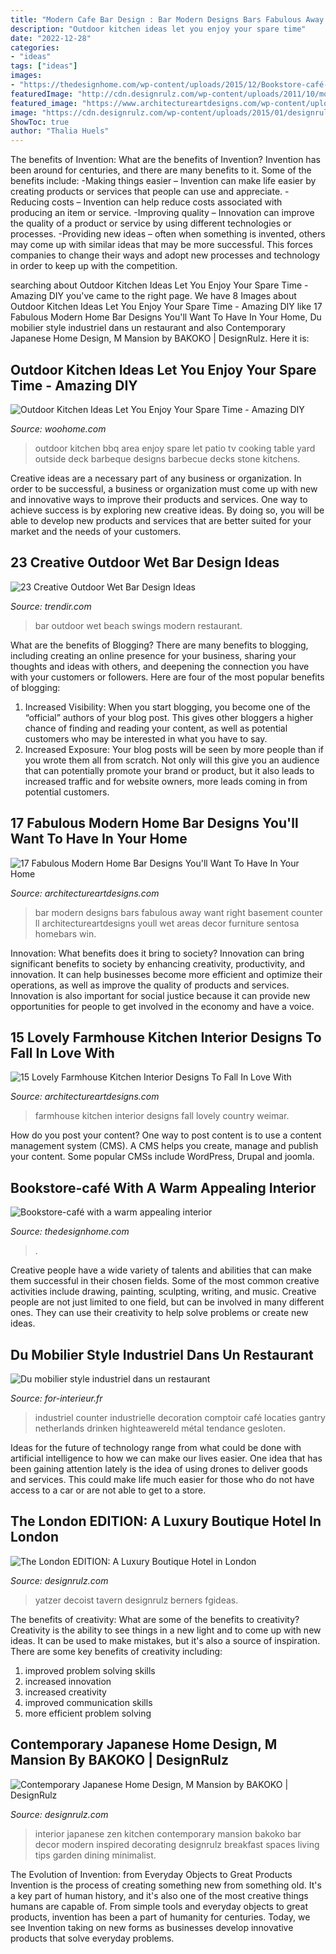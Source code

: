 ```yaml
---
title: "Modern Cafe Bar Design : Bar Modern Designs Bars Fabulous Away Want Right Basement Counter Ll Architectureartdesigns Youll Wet Areas Decor Furniture Sentosa Homebars Win"
description: "Outdoor kitchen ideas let you enjoy your spare time"
date: "2022-12-28"
categories:
- "ideas"
tags: ["ideas"]
images:
- "https://thedesignhome.com/wp-content/uploads/2015/12/Bookstore-café-with-a-warm-appealing-interior5.jpg"
featuredImage: "http://cdn.designrulz.com/wp-content/uploads/2011/10/modern-japanese-home-interior-minibar.jpg"
featured_image: "https://www.architectureartdesigns.com/wp-content/uploads/2015/01/15-Lovely-Farmhouse-Kitchen-Interior-Designs-To-Fall-In-Love-With-14-630x947.jpg"
image: "https://cdn.designrulz.com/wp-content/uploads/2015/01/designrulz-The-London-EDITION-20.jpg"
ShowToc: true
author: "Thalia Huels"
---
```



The benefits of Invention: What are the benefits of Invention?
Invention has been around for centuries, and there are many benefits to it. Some of the benefits include: 
-Making things easier – Invention can make life easier by creating products or services that people can use and appreciate. 
-Reducing costs – Invention can help reduce costs associated with producing an item or service. 
-Improving quality – Innovation can improve the quality of a product or service by using different technologies or processes. 
-Providing new ideas – often when something is invented, others may come up with similar ideas that may be more successful. This forces companies to change their ways and adopt new processes and technology in order to keep up with the competition.

	

		
searching about Outdoor Kitchen Ideas Let You Enjoy Your Spare Time - Amazing DIY you've came to the right page. We have 8 Images about Outdoor Kitchen Ideas Let You Enjoy Your Spare Time - Amazing DIY like 17 Fabulous Modern Home Bar Designs You&#039;ll Want To Have In Your Home, Du mobilier style industriel dans un restaurant and also Contemporary Japanese Home Design, M Mansion by BAKOKO | DesignRulz. Here it is:
		
    
## Outdoor Kitchen Ideas Let You Enjoy Your Spare Time - Amazing DIY

<img loading=lazy src="http://www.woohome.com/wp-content/uploads/2014/02/outdoor-kitchen-15.jpg" onerror="this.onerror=null;this.src='https://tse2.mm.bing.net/th?id=OIP.aBX0IHzMpmdlZpbli8pgXgHaJ4&amp;pid=15.1';" alt="Outdoor Kitchen Ideas Let You Enjoy Your Spare Time - Amazing DIY">

_Source: woohome.com_

>outdoor kitchen bbq area enjoy spare let patio tv cooking table yard outside deck barbeque designs barbecue decks stone kitchens. 

	

Creative ideas are a necessary part of any business or organization. In order to be successful, a business or organization must come up with new and innovative ways to improve their products and services. One way to achieve success is by exploring new creative ideas. By doing so, you will be able to develop new products and services that are better suited for your market and the needs of your customers.

    
## 23 Creative Outdoor Wet Bar Design Ideas

<img loading=lazy src="http://cdn.trendir.com/wp-content/uploads/2016/06/Hanging-bar-chairs.jpg" onerror="this.onerror=null;this.src='https://tse3.mm.bing.net/th?id=OIP.T_xqo3r8w60yGNka02yeywHaLH&amp;pid=15.1';" alt="23 Creative Outdoor Wet Bar Design Ideas">

_Source: trendir.com_

>bar outdoor wet beach swings modern restaurant. 

	

What are the benefits of Blogging?
There are many benefits to blogging, including creating an online presence for your business, sharing your thoughts and ideas with others, and deepening the connection you have with your customers or followers. Here are four of the most popular benefits of blogging: 
1. Increased Visibility: When you start blogging, you become one of the “official” authors of your blog post. This gives other bloggers a higher chance of finding and reading your content, as well as potential customers who may be interested in what you have to say. 
2. Increased Exposure: Your blog posts will be seen by more people than if you wrote them all from scratch. Not only will this give you an audience that can potentially promote your brand or product, but it also leads to increased traffic and for website owners, more leads coming in from potential customers. 

    
## 17 Fabulous Modern Home Bar Designs You&#039;ll Want To Have In Your Home

<img loading=lazy src="https://www.architectureartdesigns.com/wp-content/uploads/2016/06/17-Fabulous-Modern-Home-Bar-Designs-Youll-Want-To-Have-In-Your-Home-Right-Away-5.jpg" onerror="this.onerror=null;this.src='https://tse1.mm.bing.net/th?id=OIP.aTnOXmowrYedEX8Fwy6deAHaNS&amp;pid=15.1';" alt="17 Fabulous Modern Home Bar Designs You&#039;ll Want To Have In Your Home">

_Source: architectureartdesigns.com_

>bar modern designs bars fabulous away want right basement counter ll architectureartdesigns youll wet areas decor furniture sentosa homebars win. 

	

Innovation: What benefits does it bring to society?
Innovation can bring significant benefits to society by enhancing creativity, productivity, and innovation. It can help businesses become more efficient and optimize their operations, as well as improve the quality of products and services. Innovation is also important for social justice because it can provide new opportunities for people to get involved in the economy and have a voice.

    
## 15 Lovely Farmhouse Kitchen Interior Designs To Fall In Love With

<img loading=lazy src="https://www.architectureartdesigns.com/wp-content/uploads/2015/01/15-Lovely-Farmhouse-Kitchen-Interior-Designs-To-Fall-In-Love-With-14-630x947.jpg" onerror="this.onerror=null;this.src='https://tse4.mm.bing.net/th?id=OIP.8fgxQoYLacI_137vVdS93QHaLI&amp;pid=15.1';" alt="15 Lovely Farmhouse Kitchen Interior Designs To Fall In Love With">

_Source: architectureartdesigns.com_

>farmhouse kitchen interior designs fall lovely country weimar. 

	

How do you post your content?
One way to post content is to use a content management system (CMS). A CMS helps you create, manage and publish your content. Some popular CMSs include WordPress, Drupal and joomla.

    
## Bookstore-café With A Warm Appealing Interior

<img loading=lazy src="https://thedesignhome.com/wp-content/uploads/2015/12/Bookstore-café-with-a-warm-appealing-interior5.jpg" onerror="this.onerror=null;this.src='https://tse4.mm.bing.net/th?id=OIP.li9OGN110zOHxVDx_RGs9AHaE7&amp;pid=15.1';" alt="Bookstore-café with a warm appealing interior">

_Source: thedesignhome.com_

>. 

	

Creative people have a wide variety of talents and abilities that can make them successful in their chosen fields. Some of the most common creative activities include drawing, painting, sculpting, writing, and music. Creative people are not just limited to one field, but can be involved in many different ones. They can use their creativity to help solve problems or create new ideas.

    
## Du Mobilier Style Industriel Dans Un Restaurant

<img loading=lazy src="https://www.for-interieur.fr/wp-content/uploads/2016/08/mobilier-style-industriel-4.jpg" onerror="this.onerror=null;this.src='https://tse1.mm.bing.net/th?id=OIP.LPBFrn_ubKT2Rk0G4ZKJFQHaF0&amp;pid=15.1';" alt="Du mobilier style industriel dans un restaurant">

_Source: for-interieur.fr_

>industriel counter industrielle decoration comptoir café locaties gantry netherlands drinken highteawereld métal tendance gesloten. 

	

Ideas for the future of technology range from what could be done with artificial intelligence to how we can make our lives easier. One idea that has been gaining attention lately is the idea of using drones to deliver goods and services. This could make life much easier for those who do not have access to a car or are not able to get to a store.

    
## The London EDITION: A Luxury Boutique Hotel In London

<img loading=lazy src="https://cdn.designrulz.com/wp-content/uploads/2015/01/designrulz-The-London-EDITION-20.jpg" onerror="this.onerror=null;this.src='https://tse3.mm.bing.net/th?id=OIP.0k4jdpMkAAsmAwqE8CfodQHaJi&amp;pid=15.1';" alt="The London EDITION: A Luxury Boutique Hotel in London">

_Source: designrulz.com_

>yatzer decoist tavern designrulz berners fgideas. 

	

The benefits of creativity: What are some of the benefits to creativity?
Creativity is the ability to see things in a new light and to come up with new ideas. It can be used to make mistakes, but it's also a source of inspiration. There are some key benefits of creativity including: 
1. improved problem solving skills 
2. increased innovation 
3. increased creativity 
4. improved communication skills 
5. more efficient problem solving 

    
## Contemporary Japanese Home Design, M Mansion By BAKOKO | DesignRulz

<img loading=lazy src="http://cdn.designrulz.com/wp-content/uploads/2011/10/modern-japanese-home-interior-minibar.jpg" onerror="this.onerror=null;this.src='https://tse3.mm.bing.net/th?id=OIP.Dwq_R9sTnh0cxMNqrecA1wHaJ3&amp;pid=15.1';" alt="Contemporary Japanese Home Design, M Mansion by BAKOKO | DesignRulz">

_Source: designrulz.com_

>interior japanese zen kitchen contemporary mansion bakoko bar decor modern inspired decorating designrulz breakfast spaces living tips garden dining minimalist. 

	

The Evolution of Invention: from Everyday Objects to Great Products
Invention is the process of creating something new from something old. It's a key part of human history, and it's also one of the most creative things humans are capable of. From simple tools and everyday objects to great products, invention has been a part of humanity for centuries. Today, we see Invention taking on new forms as businesses develop innovative products that solve everyday problems.

